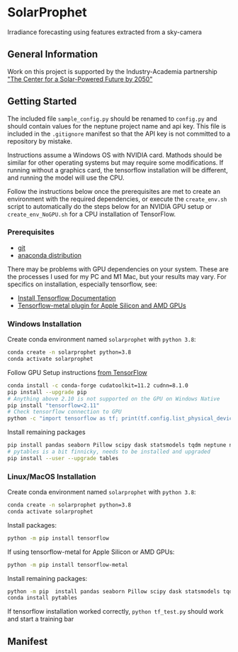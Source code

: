 # SolarProphet

Irradiance forecasting using features extracted from a sky-camera 

## General Information

Work on this project is supported by the Industry-Academia partnership ["The Center for a Solar-Powered Future by 2050"](https://www.spf2050.org/)

## Getting Started

The included file `sample_config.py` should be renamed to `config.py` and should contain values for the neptune project name and api key. This file is included in the `.gitignore` manifest so that the API key is not committed to a repository by mistake.

Instructions assume a Windows OS with NVIDIA card. Mathods should be similar for other operating systems but may require some modifications. If running without a graphics card, the tensorflow installation will be different, and running the model will use the CPU.

Follow the instructions below once the prerequisites are met to create an environment with the required dependencies, or execute the `create_env.sh` script to automatically do the steps below for an NVIDIA GPU setup or `create_env_NoGPU.sh` for a CPU installation of TensorFlow.

### Prerequisites

* [git](https://git-scm.com/downloads)
* [anaconda distribution](https://www.anaconda.com/products/distribution)

There may be problems with GPU dependencies on your system. These are the processes I used for my PC and M1 Mac, but your
results may vary. For specifics on installation, especially tensorflow, see:

* [Install Tensorflow Documentation](https://www.tensorflow.org/install/)
* [Tensorflow-metal plugin for Apple Silicon and AMD GPUs](https://developer.apple.com/metal/tensorflow-plugin/)

### Windows Installation

Create conda environment named `solarprophet` with `python 3.8`:

```bash
conda create -n solarprophet python=3.8
conda activate solarprophet
```

Follow GPU Setup instructions [from TensorFlow](https://www.tensorflow.org/install/pip) 

```bash
conda install -c conda-forge cudatoolkit=11.2 cudnn=8.1.0
pip install --upgrade pip
# Anything above 2.10 is not supported on the GPU on Windows Native
pip install "tensorflow<2.11" 
# Check tensorflow connection to GPU
python -c "import tensorflow as tf; print(tf.config.list_physical_devices('GPU'))"
```

Install remaining packages

```bash
pip install pandas seaborn Pillow scipy dask statsmodels tqdm neptune neptune-tensorflow-keras ipykernel joblib scikit-learn Jinja2
# pytables is a bit finnicky, needs to be installed and upgraded
pip install --user --upgrade tables  
```

### Linux/MacOS Installation

Create conda environment named `solarprophet` with `python 3.8`:

```bash
conda create -n solarprophet python=3.8
conda activate solarprophet
```

Install packages:

```bash
python -m pip install tensorflow
```

If using tensorflow-metal for Apple Silicon or AMD GPUs:

```bash
python -m pip install tensorflow-metal
```

Install remaining packages:

```bash
python -m pip  install pandas seaborn Pillow scipy dask statsmodels tqdm neptune neptune-tensorflow-keras ipykernel joblib scikit-learn Jinja2
conda install pytables
```

If tensorflow installation worked correctly, `python tf_test.py` should work and start a training bar

## Manifest
